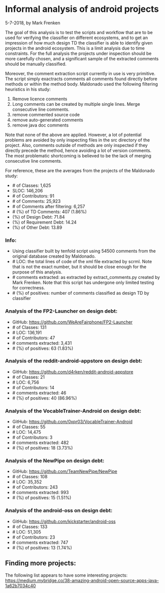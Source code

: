 # Informal analysis of android projects

5-7-2018, by Mark Frenken

The goal of this analysis is to test the scripts and workflow that are to be used for verifying the classifier on different ecosystems, and to get an impression of how much design TD the classifier is able to identify given projects in the android ecosystem. This is a limit analysis due to time constraints. For the full analysis the projects under inspection should be more carefully chosen, and a significant sample of the extracted comments should be manually classified.

Moreover, the comment extraction script currently in use is very primitive. The script simply exactracts comments all comments found directly before methods or within the method body. Maldonado used the following filtering heuristics in his study:
1. Remove licence comments
2. Long comments can be created by multiple single lines. Merge consecutive line comments.
3. remove commented source code
4. remove auto-generated comments
5. remove java doc comments

Note that none of the above are applied. However, a lot of potential problems are avoided by only inspecting files in the src directory of the project. Also, comments outside of methods are only inspected if they directly precede the method, hence avoiding a lot of version comments. The most problematic shortcoming is believed to be the lack of merging consecutive line comments.

For reference, these are the averages from the projects of the Maldonado study:
- \# of Classes: 1,625
- SLOC: 146,206
- \# of Contributors: 91
- \# of Comments: 25,923
- \# of Comments after filtering: 6,257
- \# (%) of TD Comments: 407 (1.86%)
- (%) of Design Debt: 71.84
- (%) of Requirement Debt: 14.24
- (%) of Other Debt: 13.89

### Info:
- Using classifier built by tenfold script using 54500 comments from the original database created by Maldonado.
- \# LOC: the total lines of code of the xml file extracted by scrml. Note that is not the exact number, but it should be close enough for the purpose of this analysis.
- \# comments extracted: as extracted by extract_comments.py created by Mark Frenken. Note that this script has undergone only limited testing for correctness.
- \# (%) of positives: number of comments classified as design TD by classifier

### Analysis of the FP2-Launcher on design debt:
- GitHub: https://github.com/WeAreFairphone/FP2-Launcher
- \# of Classes: 131
- \# LOC: 136,191
- \# of Contributors: 47
- \# comments extracted: 3,431
- \# (%) of positives: 63 (1.83%)

### Analysis of the reddit-android-appstore on design debt:
- GitHub: https://github.com/d4rken/reddit-android-appstore
- \# of Classes: 21
- \# LOC: 6,756
- \# of Contributors: 14
- \# comments extracted: 46
- \# (%) of positives: 40 (86.96%)

### Analysis of the VocableTrainer-Android on design debt:
- GitHub: https://github.com/0xpr03/VocableTrainer-Android
- \# of Classes: 55
- \# LOC: 14,475
- \# of Contributors: 3
- \# comments extracted: 482
- \# (%) of positives: 18 (3.73%)

### Analysis of the NewPipe on design debt:
- GitHub: https://github.com/TeamNewPipe/NewPipe
- \# of Classes: 108
- \# LOC: 35,352
- \# of Contributors: 243
- \# comments extracted: 993
- \# (%) of positives: 15 (1.51%)

### Analysis of the android-oss on design debt:
- GitHub: https://github.com/kickstarter/android-oss
- \# of Classes: 133
- \# LOC: 51,305
- \# of Contributors: 23
- \# comments extracted: 747
- \# (%) of positives: 13 (1.74%)

## Finding more projects:
The following list appears to have some interesting projects:
https://medium.mybridge.co/38-amazing-android-open-source-apps-java-1a62b7034c40
